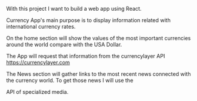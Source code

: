 With this project I want to build a web app using React.

Currency App's main purpose is to display information related with international currency rates.

On the home section will show the values of the most important currencies around the world compare with the USA Dollar.

The App will request that information from the currencylayer API  https://currencylayer.com

The News section will gather links to the most recent news connected with the currency world. To get those news I will use the 

API of specialized media. 


 
